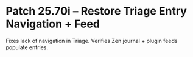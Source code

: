 # Patch 25.70i – Restore Triage Entry Navigation + Feed

Fixes lack of navigation in Triage. Verifies Zen journal + plugin feeds populate entries.
